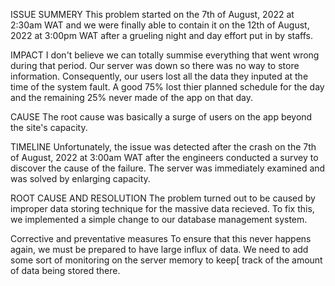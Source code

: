 ISSUE SUMMERY
This problem started on the 7th of August, 2022 at 2:30am WAT and we were finally able to contain it on the 12th of August, 2022 at 3:00pm WAT after a grueling night and day effort put in by staffs.

IMPACT
I don't believe we can totally summise everything that went wrong during that period. Our server was down so there was no way to store information. Consequently, our users lost all the data they inputed at the time of the system fault. A good 75% lost thier planned schedule for the day and the remaining 25% never made of the app on that day.

CAUSE
The root cause was basically a surge of users on the app beyond the site's capacity.

TIMELINE
Unfortunately, the issue was detected after the crash on the 7th of August, 2022 at 3:00am WAT after the engineers conducted a survey to discover the cause of the failure. The server was immediately examined and was solved by enlarging capacity.

ROOT CAUSE AND RESOLUTION
The problem turned out to be caused by improper data storing technique for the massive data recieved. To fix this, we implemented a simple change to our database management system.

Corrective and preventative measures
To ensure that this never happens again, we must be prepared to have large influx of data. We need to add some sort of monitoring on the server memory to keep[ track of the amount of data being stored there. 
